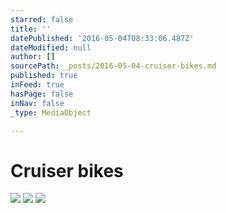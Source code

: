 ```yaml
---
starred: false
title: ''
datePublished: '2016-05-04T08:33:06.487Z'
dateModified: null
author: []
sourcePath: _posts/2016-05-04-cruiser-bikes.md
published: true
inFeed: true
hasPage: false
inNav: false
_type: MediaObject

---
```

# Cruiser bikes
![](https://the-grid-user-content.s3-us-west-2.amazonaws.com/bc3a40c8-2e02-4ef9-a4e7-229c88a34d8e.jpg)
![](https://the-grid-user-content.s3-us-west-2.amazonaws.com/90af3401-30ef-49e7-9526-494f74a1a759.jpg)
![](https://the-grid-user-content.s3-us-west-2.amazonaws.com/a39847e3-6e4a-49d8-b702-689f7c36cb0d.jpg)